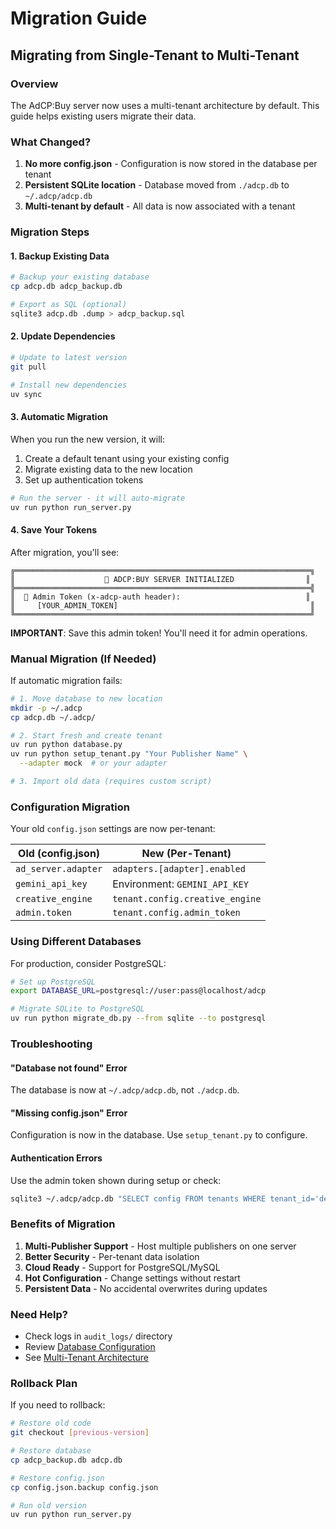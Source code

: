 # Migration Guide

## Migrating from Single-Tenant to Multi-Tenant

### Overview

The AdCP:Buy server now uses a multi-tenant architecture by default. This guide helps existing users migrate their data.

### What Changed?

1. **No more config.json** - Configuration is now stored in the database per tenant
2. **Persistent SQLite location** - Database moved from `./adcp.db` to `~/.adcp/adcp.db`
3. **Multi-tenant by default** - All data is now associated with a tenant

### Migration Steps

#### 1. Backup Existing Data

```bash
# Backup your existing database
cp adcp.db adcp_backup.db

# Export as SQL (optional)
sqlite3 adcp.db .dump > adcp_backup.sql
```

#### 2. Update Dependencies

```bash
# Update to latest version
git pull

# Install new dependencies
uv sync
```

#### 3. Automatic Migration

When you run the new version, it will:
1. Create a default tenant using your existing config
2. Migrate existing data to the new location
3. Set up authentication tokens

```bash
# Run the server - it will auto-migrate
uv run python run_server.py
```

#### 4. Save Your Tokens

After migration, you'll see:
```
╔══════════════════════════════════════════════════════════════════╗
║                    🚀 ADCP:BUY SERVER INITIALIZED                ║
╠══════════════════════════════════════════════════════════════════╣
║  🔑 Admin Token (x-adcp-auth header):                            ║
║     [YOUR_ADMIN_TOKEN]                                           ║
╚══════════════════════════════════════════════════════════════════╝
```

**IMPORTANT**: Save this admin token! You'll need it for admin operations.

### Manual Migration (If Needed)

If automatic migration fails:

```bash
# 1. Move database to new location
mkdir -p ~/.adcp
cp adcp.db ~/.adcp/

# 2. Start fresh and create tenant
uv run python database.py
uv run python setup_tenant.py "Your Publisher Name" \
  --adapter mock  # or your adapter

# 3. Import old data (requires custom script)
```

### Configuration Migration

Your old `config.json` settings are now per-tenant:

| Old (config.json) | New (Per-Tenant) |
|-------------------|------------------|
| `ad_server.adapter` | `adapters.[adapter].enabled` |
| `gemini_api_key` | Environment: `GEMINI_API_KEY` |
| `creative_engine` | `tenant.config.creative_engine` |
| `admin.token` | `tenant.config.admin_token` |

### Using Different Databases

For production, consider PostgreSQL:

```bash
# Set up PostgreSQL
export DATABASE_URL=postgresql://user:pass@localhost/adcp

# Migrate SQLite to PostgreSQL
uv run python migrate_db.py --from sqlite --to postgresql
```

### Troubleshooting

#### "Database not found" Error

The database is now at `~/.adcp/adcp.db`, not `./adcp.db`.

#### "Missing config.json" Error

Configuration is now in the database. Use `setup_tenant.py` to configure.

#### Authentication Errors

Use the admin token shown during setup or check:
```bash
sqlite3 ~/.adcp/adcp.db "SELECT config FROM tenants WHERE tenant_id='default';"
```

### Benefits of Migration

1. **Multi-Publisher Support** - Host multiple publishers on one server
2. **Better Security** - Per-tenant data isolation
3. **Cloud Ready** - Support for PostgreSQL/MySQL
4. **Hot Configuration** - Change settings without restart
5. **Persistent Data** - No accidental overwrites during updates

### Need Help?

- Check logs in `audit_logs/` directory
- Review [Database Configuration](docs/database-configuration.md)
- See [Multi-Tenant Architecture](docs/multi-tenant-architecture.md)

### Rollback Plan

If you need to rollback:

```bash
# Restore old code
git checkout [previous-version]

# Restore database
cp adcp_backup.db adcp.db

# Restore config.json
cp config.json.backup config.json

# Run old version
uv run python run_server.py
```